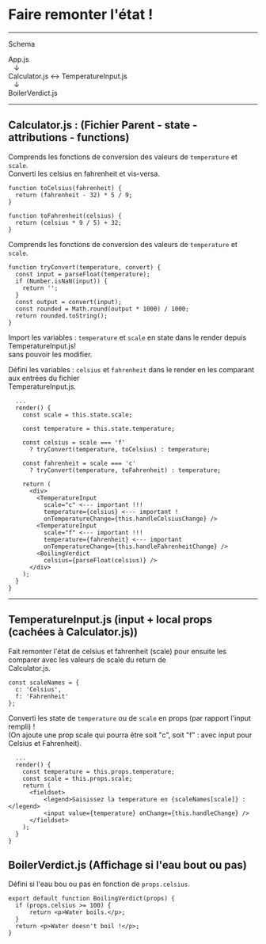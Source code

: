 # Faire remonter l'état !

---

Schema

App.js \
&ensp; &darr; \
Calculator.js &harr; TemperatureInput.js \
&ensp; &darr; \
BoilerVerdict.js

---

## Calculator.js : (Fichier Parent - state - attributions - functions)

Comprends les fonctions de conversion des valeurs de `temperature` et `scale`. \
Converti les celsius en fahrenheit et vis-versa.

```
function toCelsius(fahrenheit) {
  return (fahrenheit - 32) * 5 / 9;
}

function toFahrenheit(celsius) {
  return (celsius * 9 / 5) + 32;
}
```

Comprends les fonctions de conversion des valeurs de `temperature` et `scale`.

```
function tryConvert(temperature, convert) {
  const input = parseFloat(temperature);
  if (Number.isNaN(input)) {
    return '';
  }
  const output = convert(input);
  const rounded = Math.round(output * 1000) / 1000;
  return rounded.toString();
}
```

Import les variables : `temperature` et `scale` en state dans le render depuis TemperatureInput.js! \
sans pouvoir les modifier.

Défini les variables : `celsius` et `fahrenheit` dans le render en les comparant aux entrées du fichier \
TemperatureInput.js.

```
  ...
  render() {
    const scale = this.state.scale;
    
    const temperature = this.state.temperature;

    const celsius = scale === 'f'
      ? tryConvert(temperature, toCelsius) : temperature;
    
    const fahrenheit = scale === 'c'
      ? tryConvert(temperature, toFahrenheit) : temperature;

    return (
      <div>
        <TemperatureInput
          scale="c" <--- important !!!
          temperature={celsius} <--- important !
          onTemperatureChange={this.handleCelsiusChange} />
        <TemperatureInput
          scale="f" <--- important !!!
          temperature={fahrenheit} <--- important
          onTemperatureChange={this.handleFahrenheitChange} />
        <BoilingVerdict
          celsius={parseFloat(celsius)} />
      </div>
    );
  }
}
```

---

## TemperatureInput.js (input + local props (cachées à Calculator.js))

Fait remonter l'état de celsius et fahrenheit (scale) pour ensuite les comparer avec les valeurs de scale du return de \
Calculator.js. 

```
const scaleNames = {
  c: 'Celsius',
  f: 'Fahrenheit'
};
```

Converti les state de `temperature` ou de `scale` en props (par rapport l'input rempli) ! \
(On ajoute une prop scale qui pourra être soit "c", soit "f" : avec input pour Celsius et Fahrenheit).

```
  ...
  render() {
    const temperature = this.props.temperature;
    const scale = this.props.scale;
    return (
      <fieldset>
          <legend>Saisissez la temperature en {scaleNames[scale]} :</legend>
          <input value={temperature} onChange={this.handleChange} />
      </fieldset>
    );
  }
}
```

## BoilerVerdict.js (Affichage si l'eau bout ou pas)

Défini si l'eau bou ou pas en fonction de `props.celsius`.

```
export default function BoilingVerdict(props) {
  if (props.celsius >= 100) {
      return <p>Water boils.</p>;
  }
  return <p>Water doesn't boil !</p>;
}
```